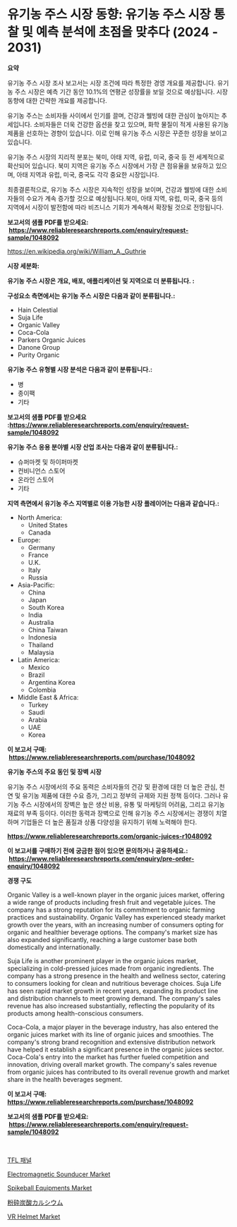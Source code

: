 <p><h1>유기농 주스 시장 동향: 유기농 주스 시장 통찰 및 예측 분석에 초점을 맞추다 (2024 - 2031)</h1></p><p><strong>요약</strong></p>
<p><p>유기농 주스 시장 조사 보고서는 시장 조건에 따라 특정한 경영 개요를 제공합니다. 유기농 주스 시장은 예측 기간 동안 10.1%의 연평균 성장률을 보일 것으로 예상됩니다. 시장 동향에 대한 간략한 개요를 제공합니다.</p><p>유기농 주스는 소비자들 사이에서 인기를 끌며, 건강과 웰빙에 대한 관심이 높아지는 추세입니다. 소비자들은 더욱 건강한 옵션을 찾고 있으며, 화학 물질이 적게 사용된 유기농 제품을 선호하는 경향이 있습니다. 이로 인해 유기농 주스 시장은 꾸준한 성장을 보이고 있습니다.</p><p>유기농 주스 시장의 지리적 분포는 북미, 아태 지역, 유럽, 미국, 중국 등 전 세계적으로 확산되어 있습니다. 북미 지역은 유기농 주스 시장에서 가장 큰 점유율을 보유하고 있으며, 아태 지역과 유럽, 미국, 중국도 각각 중요한 시장입니다.</p><p>최종결론적으로, 유기농 주스 시장은 지속적인 성장을 보이며, 건강과 웰빙에 대한 소비자들의 수요가 계속 증가할 것으로 예상됩니다.북미, 아태 지역, 유럽, 미국, 중국 등의 지역에서 시장이 발전함에 따라 비즈니스 기회가 계속해서 확장될 것으로 전망됩니다.</p></p>
<p><strong>보고서의 샘플 PDF를 받으세요: &nbsp;<a href="https://www.reliableresearchreports.com/enquiry/request-sample/1048092">https://www.reliableresearchreports.com/enquiry/request-sample/1048092</a></strong></p>
<p><a href="https://en.wikipedia.org/wiki/William_A._Guthrie">https://en.wikipedia.org/wiki/William_A._Guthrie</a></p>
<p><strong>시장 세분화:</strong></p>
<p><strong> 유기농 주스 시장은 개요, 배포, 애플리케이션 및 지역으로 더 분류됩니다. :</strong></p>
<p><strong>구성요소 측면에서는 유기농 주스 시장은 다음과 같이 분류됩니다.:</strong></p>
<p><ul><li>Hain Celestial</li><li>Suja Life</li><li>Organic Valley</li><li>Coca-Cola</li><li>Parkers Organic Juices</li><li>Danone Group</li><li>Purity Organic</li></ul></p>
<p><strong> 유기농 주스 유형별 시장 분석은 다음과 같이 분류됩니다.:</strong></p>
<p><ul><li>병</li><li>종이팩</li><li>기타</li></ul></p>
<p><strong>보고서의 샘플 PDF를 받으세요 :<a href="https://www.reliableresearchreports.com/enquiry/request-sample/1048092">https://www.reliableresearchreports.com/enquiry/request-sample/1048092</a></strong></p>
<p><strong> 유기농 주스 응용 분야별 시장 산업 조사는 다음과 같이 분류됩니다.:</strong></p>
<p><ul><li>슈퍼마켓 및 하이퍼마켓</li><li>컨비니언스 스토어</li><li>온라인 스토어</li><li>기타</li></ul></p>
<p><strong>지역 측면에서 유기농 주스 지역별로 이용 가능한 시장 플레이어는 다음과 같습니다.:</strong></p>
<p><ul>
    <li>
        North America:
        <ul>
            <li>United States</li>
            <li>Canada</li>
        </ul>
    </li>
    <li>
        Europe:
        <ul>
            <li>Germany</li>
            <li>France</li>
            <li>U.K.</li>
            <li>Italy</li>
            <li>Russia</li>
        </ul>
    </li>
    <li>
        Asia-Pacific:
        <ul>
            <li>China</li>
            <li>Japan</li>
            <li>South Korea</li>
            <li>India</li>
            <li>Australia</li>
            <li>China Taiwan</li>
            <li>Indonesia</li>
            <li>Thailand</li>
            <li>Malaysia</li>
        </ul>
    </li>
    <li>
        Latin America:
        <ul>
            <li>Mexico</li>
            <li>Brazil</li>
            <li>Argentina Korea</li>
            <li>Colombia</li>
        </ul>
    </li>
    <li>
        Middle East & Africa:
        <ul>
            <li>Turkey</li>
            <li>Saudi</li>
            <li>Arabia</li>
            <li>UAE</li>
            <li>Korea</li>
        </ul>
    </li>
    </ul></p>
<p><strong>이 보고서 구매: &nbsp;<a href="https://www.reliableresearchreports.com/purchase/1048092">https://www.reliableresearchreports.com/purchase/1048092</a></strong></p>
<p><strong>유기농 주스의 주요 동인 및 장벽 시장</strong></p>
<p><p>유기농 주스 시장에서의 주요 동력은 소비자들의 건강 및 환경에 대한 더 높은 관심, 천연 및 유기농 제품에 대한 수요 증가, 그리고 정부의 규제와 지원 정책 등이다. 그러나 유기농 주스 시장에서의 장벽은 높은 생산 비용, 유통 및 마케팅의 어려움, 그리고 유기농 재료의 부족 등이다. 이러한 동력과 장벽으로 인해 유기농 주스 시장에서는 경쟁이 치열하며 기업들은 더 높은 품질과 상품 다양성을 유지하기 위해 노력해야 한다.</p></p>
<p><strong><a href="https://www.reliableresearchreports.com/organic-juices-r1048092">https://www.reliableresearchreports.com/organic-juices-r1048092</a></strong></p>
<p><strong>이 보고서를 구매하기 전에 궁금한 점이 있으면 문의하거나 공유하세요.: &nbsp;<a href="https://www.reliableresearchreports.com/enquiry/pre-order-enquiry/1048092">https://www.reliableresearchreports.com/enquiry/pre-order-enquiry/1048092</a></strong></p>
<p><strong>경쟁 구도</strong></p>
<p><p>Organic Valley is a well-known player in the organic juices market, offering a wide range of products including fresh fruit and vegetable juices. The company has a strong reputation for its commitment to organic farming practices and sustainability. Organic Valley has experienced steady market growth over the years, with an increasing number of consumers opting for organic and healthier beverage options. The company's market size has also expanded significantly, reaching a large customer base both domestically and internationally.</p><p>Suja Life is another prominent player in the organic juices market, specializing in cold-pressed juices made from organic ingredients. The company has a strong presence in the health and wellness sector, catering to consumers looking for clean and nutritious beverage choices. Suja Life has seen rapid market growth in recent years, expanding its product line and distribution channels to meet growing demand. The company's sales revenue has also increased substantially, reflecting the popularity of its products among health-conscious consumers.</p><p>Coca-Cola, a major player in the beverage industry, has also entered the organic juices market with its line of organic juices and smoothies. The company's strong brand recognition and extensive distribution network have helped it establish a significant presence in the organic juices sector. Coca-Cola's entry into the market has further fueled competition and innovation, driving overall market growth. The company's sales revenue from organic juices has contributed to its overall revenue growth and market share in the health beverages segment.</p></p>
<p><strong>이 보고서 구매: &nbsp; <a href="https://www.reliableresearchreports.com/purchase/1048092">https://www.reliableresearchreports.com/purchase/1048092</a></strong></p>
<p><strong>보고서의 샘플 PDF를 받으세요: &nbsp;<a href="https://www.reliableresearchreports.com/enquiry/request-sample/1048092">https://www.reliableresearchreports.com/enquiry/request-sample/1048092</a></strong><strong></strong></p>
<p>&nbsp;</p>
<p><p><a href="https://medium.com/@derrickmafrks96745/tfl-%ED%8C%A8%EB%84%90-%EC%8B%9C%EC%9E%A5-%EC%98%88%EC%B8%A1-2024%EB%85%84%EB%B6%80%ED%84%B0-2031%EB%85%84%EA%B9%8C%EC%A7%80%EC%9D%98-%EA%B8%80%EB%A1%9C%EB%B2%8C-%EC%8B%9C%EC%9E%A5-%ED%8A%B8%EB%A0%8C%EB%93%9C-%EB%B0%8F-%EB%B6%84%EC%84%9D%EC%9D%84-134%ED%8E%98%EC%9D%B4%EC%A7%80%EC%97%90%EC%84%9C-%EB%8B%A4%EB%A3%B9%EB%8B%88%EB%8B%A4-73a9b7642a60">TFL 패널</a></p><p><a href="https://medium.com/@samantha.welch56767/global-electromagnetic-sounducer-market-size-and-market-trends-analysis-by-regional-outlook-dfeefe435880">Electromagnetic Sounducer Market</a></p><p><a href="https://medium.com/@marcoshoppe2023/strategic-insights-into-global-spikeball-equipments-market-trends-2024-2031-covered-in-175-d2949526d499">Spikeball Equipments Market</a></p><p><a href="https://medium.com/@ridleydamion/%E3%82%B0%E3%83%A9%E3%82%A6%E3%83%B3%E3%83%89%E3%82%AB%E3%83%AB%E3%82%B7%E3%82%A6%E3%83%A0%E3%82%AB%E3%83%BC%E3%83%9C%E3%83%8D%E3%83%BC%E3%83%88%E3%81%AE%E5%B8%82%E5%A0%B4%E8%AA%BF%E6%9F%BB%E3%83%AC%E3%83%9D%E3%83%BC%E3%83%88%E3%81%AB%E3%81%AF-2024%E5%B9%B4%E3%81%8B%E3%82%892031%E5%B9%B4%E3%81%BE%E3%81%A7%E3%81%AE13-6-%E3%81%AEcagr%E3%81%A7%E4%BA%88%E6%B8%AC%E3%81%95%E3%82%8C%E3%82%8B%E5%B8%82%E5%A0%B4%E8%A6%8F%E6%A8%A1-%E3%82%B7%E3%82%A7%E3%82%A2-%E6%88%90%E9%95%B7%E7%8E%87%E3%81%AE%E5%88%86%E6%9E%90%E3%81%8C%E5%90%AB%E3%81%BE%E3%82%8C%E3%81%A6%E3%81%84%E3%81%BE%E3%81%99-55f10e6d77c7">粉砕炭酸カルシウム</a></p><p><a href="https://github.com/mdinislamsheik/Market-Research-Report-List-1/blob/main/vr-helmet-market.md">VR Helmet Market</a></p></p>